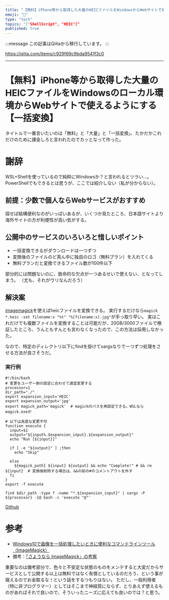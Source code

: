 ```yaml
---
title: "【無料】iPhone等から取得した大量のHEICファイルをWindowsからWebサイトで使えるようにする【一括変換】"
emoji: "📝"
type: "tech"
topics: "["ShellScript", "HEIC"]"
published: true
---
```


:::message
この記事はQiitaから移行しています。
:::

https://qiita.com/items/c929f69c9bda9541f3c0

---

# 【無料】iPhone等から取得した大量のHEICファイルをWindowsのローカル環境からWebサイトで使えるようにする【一括変換】
タイトルで一番言いたいのは「無料」と「大量」と「一括変換」、たかだかこれだけのために課金しろと言われたのでカッとなって作った。

# 謝辞
WSL+Shellを使っているので純粋にWindowsか？と言われるとツラい…。
PowerShellでもできるとは思うが、ここでは紹介しない（私が分からない）。

## 前提：少数で個人ならWebサービスがおすすめ
探せば結構便利なのがいっぱいあるが、いくつか見たところ、日本語サイトより海外サイトの方が利便性が高い気がする。

## 公開中のサービスのいろいろと惜しいポイント
- 一括変換できるがダウンロードは一つずつ
- 変換後のファイルのど真ん中に独自のロゴ（無料プラン）を入れてくる
- 無料プランだと変換できるファイル数が100件以下

部分的には問題ないのに、致命的な欠点が一つあるせいで使えない、となってしまう。
（尤も、それがウリなんだろう）

## 解決案
[imagemagick](https://imagemagick.org/)を使えばheicファイルを変換できる。
実行するだけなら`magick *.heic -set filename:x "%t" "%[filename:x].jpg"`が手っ取り早い。
実はこれだけでも複数ファイルを変換することは可能だが、20GB/3000ファイルで検証したところ、うんともすんとも言わなくなったので、この方法は採用しなかった。

なので、特定のディレクトリ以下にfindを掛けてxargsなりで一つずつ処理をさせる方法が良さそうだ。

### 実行例
``` heic2jpg.bsh
#!/bin/bash
# 変更をユーザー側の設定に合わせて適宜変更する
processor=1
dir_path="./"
export expansion_input='HEIC'
export expansion_output='jpg'
export magick_path='magick'  # magickのパスを再設定できる。WSLならmagick.exeか

# 以下は高度な変更不可
function execute {
  input=$1
  output="${input%.$expansion_input}.${expansion_output}"
  echo "Run [${input}]"

  if [ -e "${output}" ] ;then
    echo "Skip"

  else
    ${magick_path} ${input} ${output} && echo "Complete!" # && rm ${input}  # 変換後削除する場合は、&&の前の#のコメントアウトを外す
  fi
}
export -f execute

find $dir_path -type f -name "*.${expansion_input}" | xargs -P ${processor} -I@ bash -c 'execute "@"'
```
[Github](https://github.com/shimajima-eiji/Chocolatey/blob/master/tool/heic2jpg.bsh)

# 参考
- [Windows10で画像を一括処理したいときに便利なコマンドラインツール（ImageMagick）](https://4thsight.xyz/8342)
- 備考：[「さようなら ImageMagick」の考察](https://qiita.com/yoya/items/2076c1f5137d4041e3aa)

重要なのは備考部分で、色々と不安定な状態のものをメンテすると大変だからサービスとして公開する以上は無料ではなく有償としているのだろう、という事が窺えるのでお金取るな！という話をするつもりはない。
ただし、一般利用者（特に非プログラマー）としてはそこまで神経質にならず、とりあえず使えるものがあればそれで良いので、そういったニーズに応えても良いのでは？と思う。

